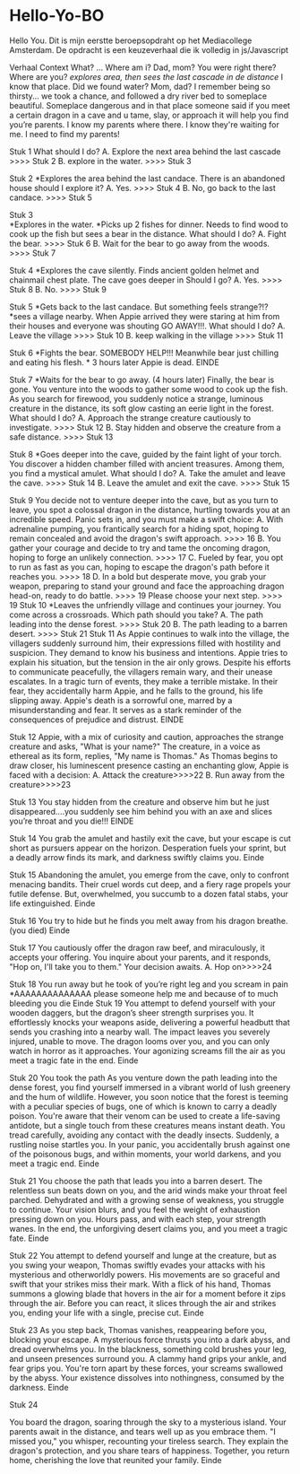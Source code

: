 # Hello-Yo-BO
Hello You. Dit is mijn eerstte beroepsopdraht op het Mediacollege Amsterdam. De opdracht is een keuzeverhaal die ik volledig in js/Javascript

Verhaal Context
What? ... Where am i?
Dad, mom? You were right there?
 Where are you?
 *explores area, then sees the last cascade in de distance*
 I know that place.
Did we found water? Mom, dad?
I remember being so thirsty... we took a chance, and followed a dry river bed to someplace beautiful. Someplace dangerous and in that place someone said if you meet a certain dragon in a cave and u tame, slay, or approach it will help you find you’re parents.
I know my parents where there. I know they're waiting for me. I need to find my parents!


Stuk 1
What should I do?
A. Explore the next area behind  the last cascade >>>> Stuk 2
B. explore in the water. >>>> Stuk 3

Stuk 2
*Explores the area behind the last candace. There is an abandoned house should I explore it?
A. Yes. >>>> Stuk 4
B. No, go back to the last candace. >>>> Stuk 5



Stuk 3	
*Explores in the water. *Picks up 2 fishes for dinner. Needs to find wood to cook up the fish but sees a bear in the distance. What should I do?
A. Fight the bear. >>>> Stuk 6
B. Wait for the bear to go away from the woods. >>>> Stuk 7

Stuk 4
*Explores the cave silently. Finds ancient golden helmet and chainmail chest plate. The cave goes deeper in Should I go?
A. Yes. >>>> Stuk 8
B. No. >>>> Stuk 9

Stuk 5
*Gets back to the last candace. But something feels strange?!? *sees a village nearby. When Appie arrived they were staring at him from their houses and everyone was shouting  GO AWAY!!!. What should I do?
A. Leave the village >>>> Stuk 10
B. keep walking in the village >>>> Stuk 11

Stuk 6
*Fights the bear. SOMEBODY HELP!!! Meanwhile bear just chilling and eating his flesh. * 3 hours later Appie is dead. EINDE

Stuk 7
*Waits for the bear to go away. (4 hours later) Finally, the bear is gone. You venture into the woods to gather some wood to cook up the fish. As you search for firewood, you suddenly notice a strange, luminous creature in the distance, its soft glow casting an eerie light in the forest. What should I do? 
A. Approach the strange creature cautiously to investigate. >>>> Stuk 12
B. Stay hidden and observe the creature from a safe distance. >>>> Stuk  13

Stuk 8
*Goes deeper into the cave, guided by the faint light of your torch. You discover a hidden chamber filled with ancient treasures. Among them, you find a mystical amulet. What should I do? 
A. Take the amulet and leave the cave. >>>> Stuk 14
B. Leave the amulet and exit the cave. >>>> Stuk 15

Stuk 9
You decide not to venture deeper into the cave, but as you turn to leave, you spot a colossal dragon in the distance, hurtling towards you at an incredible speed. Panic sets in, and you must make a swift choice: 
A. With adrenaline pumping, you frantically search for a hiding spot, hoping to remain concealed and avoid the dragon's swift approach. >>>> 16 
B. You gather your courage and decide to try and tame the oncoming dragon, hoping to forge an unlikely connection. >>>> 17 
C. Fueled by fear, you opt to run as fast as you can, hoping to escape the dragon's path before it reaches you. >>>> 18 
D. In a bold but desperate move, you grab your weapon, preparing to stand your ground and face the approaching dragon head-on, ready to do battle. >>>> 19 Please choose your next step. >>>> 19
Stuk 10
*Leaves the unfriendly village and continues your journey. You come across a crossroads. Which path should you take? 
A. The path leading into the dense forest. >>>> Stuk 20
B. The path leading to a barren desert. >>>> Stuk 21
Stuk 11
As Appie continues to walk into the village, the villagers suddenly surround him, their expressions filled with hostility and suspicion. They demand to know his business and intentions. Appie tries to explain his situation, but the tension in the air only grows. Despite his efforts to communicate peacefully, the villagers remain wary, and their unease escalates. In a tragic turn of events, they make a terrible mistake. In their fear, they accidentally harm Appie, and he falls to the ground, his life slipping away. Appie's death is a sorrowful one, marred by a misunderstanding and fear. It serves as a stark reminder of the consequences of prejudice and distrust.
EINDE

Stuk 12
Appie, with a mix of curiosity and caution, approaches the strange creature and asks, "What is your name?" The creature, in a voice as ethereal as its form, replies, "My name is Thomas." As Thomas begins to draw closer, his luminescent presence casting an enchanting glow, Appie is faced with a decision:
A.	Attack the creature>>>>22
B.	Run away from the creature>>>>23

Stuk 13
You stay hidden from the creature and observe him but he just disappeared….you suddenly see him behind you with an axe and slices you’re throat and you die!!!
EINDE

Stuk 14
You grab the amulet and hastily exit the cave, but your escape is cut short as pursuers appear on the horizon. Desperation fuels your sprint, but a deadly arrow finds its mark, and darkness swiftly claims you.
Einde



Stuk 15	
Abandoning the amulet, you emerge from the cave, only to confront menacing bandits. Their cruel words cut deep, and a fiery rage propels your futile defense. But, overwhelmed, you succumb to a dozen fatal stabs, your life extinguished. 
Einde

Stuk 16
You try to hide but he finds you melt away from his dragon breathe.(you died)
Einde

Stuk 17
You cautiously offer the dragon raw beef, and miraculously, it accepts your offering. You inquire about your parents, and it responds, "Hop on, I'll take you to them." Your decision awaits.
A.	Hop on>>>>24

Stuk 18
You run away but he took of you’re right leg and you scream in pain *AAAAAAAAAAAAAA please someone help me and because of to much bleeding you die 
Einde
Stuk 19
You attempt to defend yourself with your wooden daggers, but the dragon’s sheer strength surprises you. It effortlessly knocks your weapons aside, delivering a powerful headbutt that sends you crashing into a nearby wall. The impact leaves you severely injured, unable to move. The dragon looms over you, and you can only watch in horror as it approaches. Your agonizing screams fill the air as you meet a tragic fate in the end.
Einde

Stuk 20
You took the path  As you venture down the path leading into the dense forest, you find yourself immersed in a vibrant world of lush greenery and the hum of wildlife. However, you soon notice that the forest is teeming with a peculiar species of bugs, one of which is known to carry a deadly poison. You're aware that their venom can be used to create a life-saving antidote, but a single touch from these creatures means instant death. You tread carefully, avoiding any contact with the deadly insects. Suddenly, a rustling noise startles you. In your panic, you accidentally brush against one of the poisonous bugs, and within moments, your world darkens, and you meet a tragic end.
Einde

Stuk 21
You choose the path that leads you into a barren desert. The relentless sun beats down on you, and the arid winds make your throat feel parched. Dehydrated and with a growing sense of weakness, you struggle to continue. Your vision blurs, and you feel the weight of exhaustion pressing down on you. Hours pass, and with each step, your strength wanes. In the end, the unforgiving desert claims you, and you meet a tragic fate.
Einde


Stuk 22
You attempt to defend yourself and lunge at the creature, but as you swing your weapon, Thomas swiftly evades your attacks with his mysterious and otherworldly powers. His movements are so graceful and swift that your strikes miss their mark. With a flick of his hand, Thomas summons a glowing blade that hovers in the air for a moment before it zips through the air. Before you can react, it slices through the air and strikes you, ending your life with a single, precise cut.
Einde


Stuk 23
As you step back, Thomas vanishes, reappearing before you, blocking your escape. A mysterious force thrusts you into a dark abyss, and dread overwhelms you. In the blackness, something cold brushes your leg, and unseen presences surround you. A clammy hand grips your ankle, and fear grips you. You're torn apart by these forces, your screams swallowed by the abyss. Your existence dissolves into nothingness, consumed by the darkness.
Einde



Stuk 24

You board the dragon, soaring through the sky to a mysterious island. Your parents await in the distance, and tears well up as you embrace them. "I missed you," you whisper, recounting your tireless search. They explain the dragon's protection, and you share tears of happiness. Together, you return home, cherishing the love that reunited your family.
Einde
